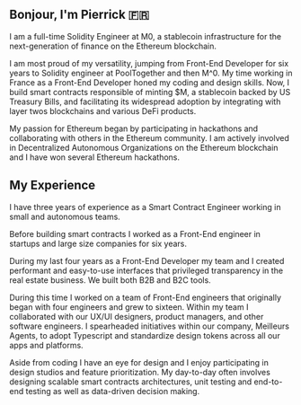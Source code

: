 ## Bonjour, I'm Pierrick 🇫🇷

I am a full-time Solidity Engineer at M0, a stablecoin infrastructure for the next-generation of finance on the Ethereum blockchain.

I am most proud of my versatility, jumping from Front-End Developer for six years to Solidity engineer at PoolTogether and then M^0. My time working in France as a Front-End Developer honed my coding and design skills.
Now, I build smart contracts responsible of minting $M, a stablecoin backed by US Treasury Bills, and facilitating its widespread adoption by integrating with layer twos blockchains and various DeFi products.

My passion for Ethereum began by participating in hackathons and collaborating with others in the Ethereum community. I am actively involved in Decentralized Autonomous Organizations on the Ethereum blockchain and I have won several Ethereum hackathons.


## My Experience

I have three years of experience as a Smart Contract Engineer working in small and autonomous teams.

Before building smart contracts I worked as a Front-End engineer in startups and large size companies for six years.

During my last four years as a Front-End Developer my team and I created performant and easy-to-use interfaces that privileged transparency in the real estate business. We built both B2B and B2C tools.

During this time I worked on a team of Front-End engineers that originally began with four engineers and grew to sixteen. Within my team I collaborated with our UX/UI designers, product managers, and other software engineers. I spearheaded initiatives within our company, Meilleurs Agents, to adopt Typescript and standardize design tokens across all our apps and platforms.

Aside from coding I have an eye for design and I enjoy participating in design studios and feature prioritization. My day-to-day often involves designing scalable smart contracts architectures, unit testing and end-to-end testing as well as data-driven decision making.


